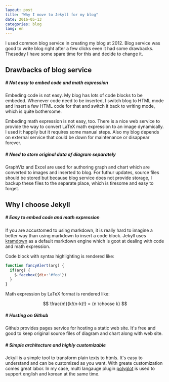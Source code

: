 ```yaml
---
layout: post
title: "Why I move to Jekyll for my blog"
date: 2016-05-13
categories: blog
lang: en
---
```


I used common blog service in creating my blog at 2012.
Blog service was good to write blog right after a few clicks even
it had some drawbacks.
Theseday I have some spare time for this and decide to change it.
 
## Drawbacks of blog service

##### # Not easy to embed code and math expression

Embeding code is not easy. My blog has lots of code blocks to be embeded.
Whenever code need to be inserted, I switch blog to HTML mode and insert
a few HTML code for that and switch it back to writing mode,
which is quite bothersome.

Embeding math expression is not easy, too. There is a nice web service to
provide the way to convert LaTeX math expression to an image dynamically.
I used it happily but it requires some manual steps. Also my blog depends on
external service that could be down for maintenance or disappear forever.

##### # Need to store original data of diagram separately

GraphViz and Excel are used for authoring graph and chart which are converted
to images and inserted to blog. For futhur updates, source files
should be stored but because blog service does not provide storage, I backup
these files to the separate place, which is tiresome and easy to forget.

## Why I choose Jekyll

##### # Easy to embed code and math expression

If you are accustomed to using markdown, it is really hard to imagine a better
way than using markdown to insert a code block.
Jekyll uses [kramdown](http://kramdown.gettalong.org/) as a default
markdown engine which is goot at dealing with code and math expression.

Code block with syntax highlighting is rendered like:

```javascript
function fancyAlert(arg) {
  if(arg) {
    $.facebox({div:'#foo'})
  }
}
```

Math expression by LaTeX format is rendered like:

$$
\frac{n!}{k!(n-k)!} = {n \choose k}
$$

##### # Hosting on Github

Github provides pages service for hosting a static web site.
It's free and good to keep original source files of diagram and chart along with web site.

##### # Simple architecture and highly customizable

Jekyll is a simple tool to transform plain texts to htmls.
It's easy to understand and can be customized as you want.
With greate customization comes great labor.
In my case, multi langauge plugin [polyglot](https://untra.github.io/polyglot/) is used to support
english and korean at the same time.

